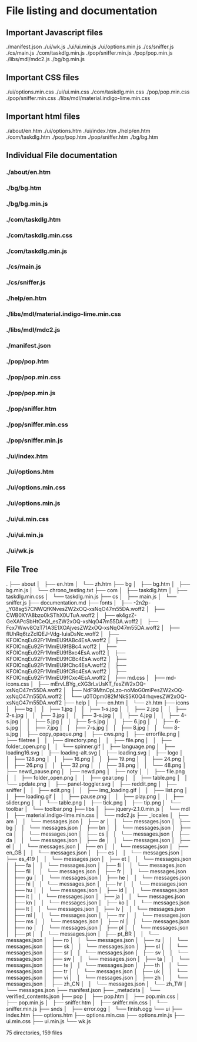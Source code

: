 # File listing and documentation

## Important Javascript files

./manifest.json
./ui/wk.js
./ui/ui.min.js
./ui/options.min.js
./cs/sniffer.js
./cs/main.js
./com/taskdlg.min.js
./pop/sniffer.min.js
./pop/pop.min.js
./libs/mdl/mdc2.js
./bg/bg.min.js

## Important CSS files

./ui/options.min.css
./ui/ui.min.css
./com/taskdlg.min.css
./pop/pop.min.css
./pop/sniffer.min.css
./libs/mdl/material.indigo-lime.min.css

## Important html files

./about/en.htm
./ui/options.htm
./ui/index.htm
./help/en.htm
./com/taskdlg.htm
./pop/pop.htm
./pop/sniffer.htm
./bg/bg.htm

## Individual File documentation

### ./about/en.htm


### ./bg/bg.htm


### ./bg/bg.min.js


### ./com/taskdlg.htm


### ./com/taskdlg.min.css


### ./com/taskdlg.min.js


### ./cs/main.js


### ./cs/sniffer.js


### ./help/en.htm


### ./libs/mdl/material.indigo-lime.min.css


### ./libs/mdl/mdc2.js


### ./manifest.json


### ./pop/pop.htm


### ./pop/pop.min.css


### ./pop/pop.min.js


### ./pop/sniffer.htm


### ./pop/sniffer.min.css 


### ./pop/sniffer.min.js


### ./ui/index.htm


### ./ui/options.htm


### ./ui/options.min.css


### ./ui/options.min.js


### ./ui/ui.min.css


### ./ui/ui.min.js


### ./ui/wk.js


## File Tree

.
├── about
│   ├── en.htm
│   └── zh.htm
├── bg
│   ├── bg.htm
│   ├── bg.min.js
│   └── chrono_testing.txt
├── com
│   ├── taskdlg.htm
│   ├── taskdlg.min.css
│   └── taskdlg.min.js
├── cs
│   ├── main.js
│   └── sniffer.js
├── documentation.md
├── fonts
│   ├── -2n2p-_Y08sg57CNWQfKNvesZW2xOQ-xsNqO47m55DA.woff2
│   ├── CWB0XYA8bzo0kSThX0UTuA.woff2
│   ├── ek4gzZ-GeXAPcSbHtCeQI_esZW2xOQ-xsNqO47m55DA.woff2
│   ├── Fcx7Wwv8OzT71A3E1XOAjvesZW2xOQ-xsNqO47m55DA.woff2
│   ├── flUhRq6tzZclQEJ-Vdg-IuiaDsNc.woff2
│   ├── KFOlCnqEu92Fr1MmEU9fABc4EsA.woff2
│   ├── KFOlCnqEu92Fr1MmEU9fBBc4.woff2
│   ├── KFOlCnqEu92Fr1MmEU9fBxc4EsA.woff2
│   ├── KFOlCnqEu92Fr1MmEU9fCBc4EsA.woff2
│   ├── KFOlCnqEu92Fr1MmEU9fChc4EsA.woff2
│   ├── KFOlCnqEu92Fr1MmEU9fCRc4EsA.woff2
│   ├── KFOlCnqEu92Fr1MmEU9fCxc4EsA.woff2
│   ├── md.css
│   ├── md-icons.css
│   ├── mErvLBYg_cXG3rLvUsKT_fesZW2xOQ-xsNqO47m55DA.woff2
│   ├── NdF9MtnOpLzo-noMoG0miPesZW2xOQ-xsNqO47m55DA.woff2
│   └── u0TOpm082MNkS5K0Q4rhqvesZW2xOQ-xsNqO47m55DA.woff2
├── help
│   ├── en.htm
│   └── zh.htm
├── icons
│   ├── bg
│   │   ├── 1.jpg
│   │   ├── 1-s.jpg
│   │   ├── 2.jpg
│   │   ├── 2-s.jpg
│   │   ├── 3.jpg
│   │   ├── 3-s.jpg
│   │   ├── 4.jpg
│   │   ├── 4-s.jpg
│   │   ├── 5.jpg
│   │   ├── 5-s.jpg
│   │   ├── 6.jpg
│   │   ├── 6-s.jpg
│   │   ├── 7.jpg
│   │   ├── 7-s.jpg
│   │   ├── 8.jpg
│   │   └── 8-s.jpg
│   ├── copy_opaque.png
│   ├── cws.png
│   ├── errorfile.png
│   ├── filetree
│   │   ├── directory.png
│   │   ├── file.png
│   │   ├── folder_open.png
│   │   └── spinner.gif
│   ├── language.png
│   ├── loading16.svg
│   ├── loading-alt.svg
│   ├── loading.svg
│   ├── logo
│   │   ├── 128.png
│   │   ├── 16.png
│   │   ├── 19.png
│   │   ├── 24.png
│   │   ├── 26.png
│   │   ├── 32.png
│   │   ├── 38.png
│   │   └── 48.png
│   ├── newd_pause.png
│   ├── newd.png
│   ├── noty
│   │   ├── file.png
│   │   ├── folder_open.png
│   │   ├── gear.png
│   │   ├── table.png
│   │   └── update.png
│   ├── panel-toggler.svg
│   ├── reddit.png
│   ├── sniffer
│   │   ├── edit.png
│   │   ├── img_loading.gif
│   │   ├── list.png
│   │   ├── loading.gif
│   │   ├── pause.png
│   │   ├── play.png
│   │   ├── slider.png
│   │   └── table.png
│   ├── tick.png
│   ├── tip.png
│   └── toolbar
│       └── toolbar.png
├── libs
│   ├── jquery-2.1.0.min.js
│   └── mdl
│       ├── material.indigo-lime.min.css
│       └── mdc2.js
├── _locales
│   ├── am
│   │   └── messages.json
│   ├── ar
│   │   └── messages.json
│   ├── bg
│   │   └── messages.json
│   ├── bn
│   │   └── messages.json
│   ├── ca
│   │   └── messages.json
│   ├── cs
│   │   └── messages.json
│   ├── da
│   │   └── messages.json
│   ├── de
│   │   └── messages.json
│   ├── el
│   │   └── messages.json
│   ├── en
│   │   └── messages.json
│   ├── en_GB
│   │   └── messages.json
│   ├── es
│   │   └── messages.json
│   ├── es_419
│   │   └── messages.json
│   ├── et
│   │   └── messages.json
│   ├── fa
│   │   └── messages.json
│   ├── fi
│   │   └── messages.json
│   ├── fil
│   │   └── messages.json
│   ├── fr
│   │   └── messages.json
│   ├── gu
│   │   └── messages.json
│   ├── he
│   │   └── messages.json
│   ├── hi
│   │   └── messages.json
│   ├── hr
│   │   └── messages.json
│   ├── hu
│   │   └── messages.json
│   ├── id
│   │   └── messages.json
│   ├── it
│   │   └── messages.json
│   ├── ja
│   │   └── messages.json
│   ├── kn
│   │   └── messages.json
│   ├── ko
│   │   └── messages.json
│   ├── lt
│   │   └── messages.json
│   ├── lv
│   │   └── messages.json
│   ├── ml
│   │   └── messages.json
│   ├── mr
│   │   └── messages.json
│   ├── ms
│   │   └── messages.json
│   ├── nl
│   │   └── messages.json
│   ├── no
│   │   └── messages.json
│   ├── pl
│   │   └── messages.json
│   ├── pt
│   │   └── messages.json
│   ├── pt_BR
│   │   └── messages.json
│   ├── ro
│   │   └── messages.json
│   ├── ru
│   │   └── messages.json
│   ├── sk
│   │   └── messages.json
│   ├── sl
│   │   └── messages.json
│   ├── sr
│   │   └── messages.json
│   ├── sv
│   │   └── messages.json
│   ├── sw
│   │   └── messages.json
│   ├── ta
│   │   └── messages.json
│   ├── te
│   │   └── messages.json
│   ├── th
│   │   └── messages.json
│   ├── tr
│   │   └── messages.json
│   ├── uk
│   │   └── messages.json
│   ├── vi
│   │   └── messages.json
│   ├── zh
│   │   └── messages.json
│   ├── zh_CN
│   │   └── messages.json
│   └── zh_TW
│       └── messages.json
├── manifest.json
├── _metadata
│   └── verified_contents.json
├── pop
│   ├── pop.htm
│   ├── pop.min.css
│   ├── pop.min.js
│   ├── sniffer.htm
│   ├── sniffer.min.css
│   └── sniffer.min.js
├── snds
│   ├── error.ogg
│   └── finish.ogg
└── ui
    ├── index.htm
    ├── options.htm
    ├── options.min.css
    ├── options.min.js
    ├── ui.min.css
    ├── ui.min.js
    └── wk.js

75 directories, 159 files
